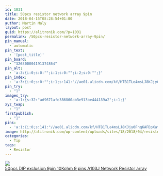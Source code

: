```yaml
---
id: 1031
title: 50pcs resistor network array 9pin
date: 2018-04-15T08:28:54+01:00
author: Martin Maly
layout: post
guid: https://alitronik.com/?p=1031
permalink: /50pcs-resistor-network-array-9pin/
pin_manual:
  - automatic
pin_text:
  - '[post_title]'
pin_board:
  - "326300004191374864"
pin_alt:
  - 'a:3:{i:0;s:0:"";i:1;s:0:"";i:2;s:0:"";}'
pin_index:
  - 'a:3:{i:0;s:0:"";i:1;s:141:"//ae01.alicdn.com/kf/HTB1TLe4msLJ8KJjy0Fnq6AFDpXat/20pcs-DIP-exclusion-font-b-9pin-b-font-10K-ohm-9-PINS-A103J-font-b-Network.jpg_220x220.jpg";i:2;s:99:"http://alitronik.com/wp-content/uploads/sites/18/2018/04/resistor-network-9-pin-500x500-300x300.jpg";}'
pin_try:
  - "1"
images_try:
  - 'a:1:{s:32:"ad9671afe386860ab3e913be444189a2";i:1;}'
xyz_twap:
  - "1"
firstpublish:
  - "1"
pins:
  - 'a:1:{i:0;s:141:"//ae01.alicdn.com/kf/HTB1TLe4msLJ8KJjy0Fnq6AFDpXat/20pcs-DIP-exclusion-font-b-9pin-b-font-10K-ohm-9-PINS-A103J-font-b-Network.jpg_220x220.jpg";}'
image: http://alitronik.com/wp-content/uploads/sites/18/2018/04/resistor-network-9-pin-500x500.jpg
categories:
  - Tip
tags:
  - Resistor
---
```

<a href="http://s.click.aliexpress.com/e/vJiIaea" target="_parent"><img src="//ae01.alicdn.com/kf/HTB1TLe4msLJ8KJjy0Fnq6AFDpXat/20pcs-DIP-exclusion-font-b-9pin-b-font-10K-ohm-9-PINS-A103J-font-b-Network.jpg_220x220.jpg" /><span style="display: block;">50pcs DIP exclusion 9pin 10Kohm 9 pins A103J Network Resistor array</span></a>